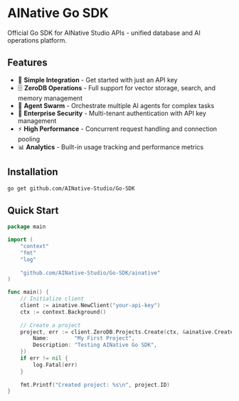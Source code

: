 # AINative Go SDK

Official Go SDK for AINative Studio APIs - unified database and AI operations platform.

## Features

- 🚀 **Simple Integration** - Get started with just an API key
- 🗄️ **ZeroDB Operations** - Full support for vector storage, search, and memory management
- 🤖 **Agent Swarm** - Orchestrate multiple AI agents for complex tasks
- 🔐 **Enterprise Security** - Multi-tenant authentication with API key management
- ⚡ **High Performance** - Concurrent request handling and connection pooling
- 📊 **Analytics** - Built-in usage tracking and performance metrics

## Installation

```bash
go get github.com/AINative-Studio/Go-SDK
```

## Quick Start

```go
package main

import (
    "context"
    "fmt"
    "log"
    
    "github.com/AINative-Studio/Go-SDK/ainative"
)

func main() {
    // Initialize client
    client := ainative.NewClient("your-api-key")
    ctx := context.Background()
    
    // Create a project
    project, err := client.ZeroDB.Projects.Create(ctx, &ainative.CreateProjectRequest{
        Name:        "My First Project",
        Description: "Testing AINative Go SDK",
    })
    if err != nil {
        log.Fatal(err)
    }
    
    fmt.Printf("Created project: %s\n", project.ID)
}
```
